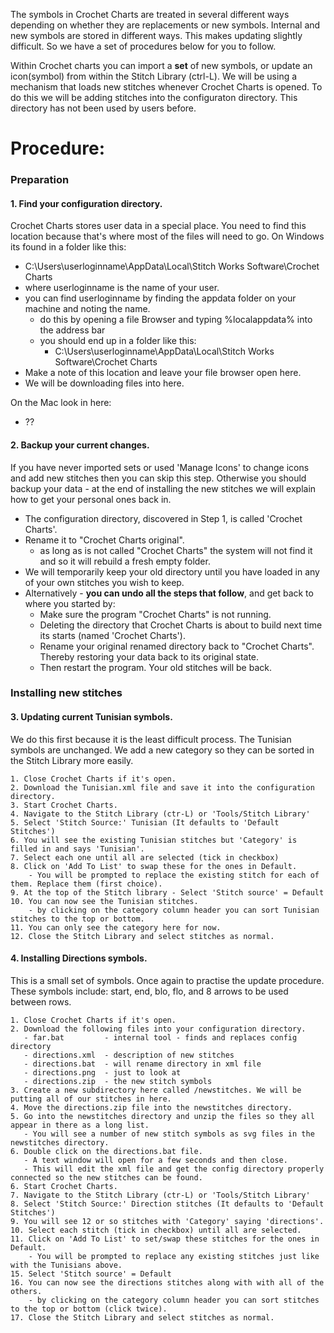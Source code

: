 The symbols in Crochet Charts are treated in several different ways depending on whether they are replacements or new symbols.
Internal and new symbols are stored in different ways. This makes updating slightly difficult. So we have a set of procedures below for you to follow.

Within Crochet charts you can import a **set** of new symbols, or update an icon(symbol) from within the Stitch Library (ctrl-L).
We will be using a mechanism that loads new stitches whenever Crochet Charts is opened.
To do this we will be adding stitches into the configuraton directory. This directory has not been used by users before.

# Procedure: #
### Preparation
#### 1. Find your configuration directory.

Crochet Charts stores user data in a special place. You need to find this location because that's where most of the files will need to go.
On Windows its found in a folder like this:
   - C:\Users\userloginname\AppData\Local\Stitch Works Software\Crochet Charts
   - where userloginname is the name of your user.
   - you can find userloginname by finding the appdata folder on your machine and noting the name.
      - do this by opening a file Browser and typing %localappdata% into the address bar
      - you should end up in a folder like this:
         - C:\Users\userloginname\AppData\Local\Stitch Works Software\Crochet Charts
   - Make a note of this location and leave your file browser open here.
   - We will be downloading files into here.

On the Mac look in here:
   - ??
   
#### 2. Backup your current changes.

If you have never imported sets or used 'Manage Icons' to change icons and add new stitches then you can skip this step.
Otherwise you should backup your data - at the end of installing the new stitches we will explain how to get your personal ones back in.
   - The configuration directory, discovered in Step 1, is called 'Crochet Charts'.
   - Rename it to "Crochet Charts original".
       - as long as is not called "Crochet Charts" the system will not find it and so it will rebuild a fresh empty folder.
   - We will temporarily keep your old directory until you have loaded in any of your own stitches you wish to keep.
   - Alternatively - **you can undo all the steps that follow**, and get back to where you started by:
       - Make sure the program "Crochet Charts" is not running.
       - Deleting the directory that Crochet Charts is about to build next time its starts (named 'Crochet Charts').
       - Rename your original renamed directory back to "Crochet Charts". Thereby restoring your data back to its original state.
       - Then restart the program. Your old stitches will be back.

### Installing new stitches
#### 3. Updating current Tunisian symbols.

We do this first because it is the least difficult process.
The Tunisian symbols are unchanged. We add a new category so they can be sorted in the Stitch Library more easily.

    1. Close Crochet Charts if it's open.
    2. Download the Tunisian.xml file and save it into the configuration directory.
    3. Start Crochet Charts.
    4. Navigate to the Stitch Library (ctr-L) or 'Tools/Stitch Library'
    5. Select 'Stitch Source:' Tunisian (It defaults to 'Default Stitches')
    6. You will see the existing Tunisian stitches but 'Category' is filled in and says 'Tunisian'.
    7. Select each one until all are selected (tick in checkbox)
    8. Click on 'Add To List' to swap these for the ones in Default.
        - You will be prompted to replace the existing stitch for each of them. Replace them (first choice).
    9. At the top of the Stitch library - Select 'Stitch source' = Default
    10. You can now see the Tunisian stitches.
        - by clicking on the category column header you can sort Tunisian stitches to the top or bottom.
    11. You can only see the category here for now.
    12. Close the Stitch Library and select stitches as normal.
      
#### 4. Installing Directions symbols.

This is a small set of symbols. Once again to practise the update procedure.
These symbols include: start, end, blo, flo, and 8 arrows to be used between rows.

    1. Close Crochet Charts if it's open.
    2. Download the following files into your configuration directory.
       - far.bat         - internal tool - finds and replaces config directory
       - directions.xml  - description of new stitches
       - directions.bat  - will rename directory in xml file
       - directions.png  - just to look at
       - directions.zip  - the new stitch symbols
    3. Create a new subdirectory here called /newstitches. We will be putting all of our stitches in here.
    4. Move the directions.zip file into the newstitches directory.
    5. Go into the newstitches directory and unzip the files so they all appear in there as a long list.
       - You will see a number of new stitch symbols as svg files in the newstitches directory.
    6. Double click on the directions.bat file.
       - A text window will open for a few seconds and then close.
       - This will edit the xml file and get the config directory properly connected so the new stitches can be found.
    6. Start Crochet Charts.
    7. Navigate to the Stitch Library (ctr-L) or 'Tools/Stitch Library'
    8. Select 'Stitch Source:' Direction stitches (It defaults to 'Default Stitches')
    9. You will see 12 or so stitches with 'Category' saying 'directions'.
    10. Select each stitch (tick in checkbox) until all are selected.
    11. Click on 'Add To List' to set/swap these stitches for the ones in Default.
        - You will be prompted to replace any existing stitches just like with the Tunisians above.
    15. Select 'Stitch source' = Default
    16. You can now see the directions stitches along with with all of the others.
        - by clicking on the category column header you can sort stitches to the top or bottom (click twice).
    17. Close the Stitch Library and select stitches as normal.
